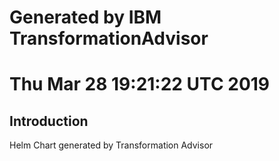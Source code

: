 # Generated by IBM TransformationAdvisor
# Thu Mar 28 19:21:22 UTC 2019
## Introduction

Helm Chart generated by Transformation Advisor
